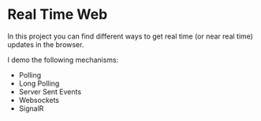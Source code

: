# Real Time Web

In this project you can find different ways to get real time (or near real time) updates in the browser.

I demo the following mechanisms:

* Polling
* Long Polling
* Server Sent Events
* Websockets 
* SignalR 
